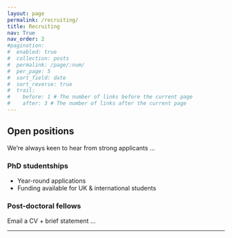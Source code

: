 ```yaml
---
layout: page
permalink: /recruiting/
title: Recruiting
nav: True
nav_order: 2
#pagination:
#  enabled: true
#  collection: posts
#  permalink: /page/:num/
#  per_page: 5
#  sort_field: date
#  sort_reverse: true
#  trail:
#    before: 1 # The number of links before the current page
#    after: 3 # The number of links after the current page
---
```



## Open positions
We’re always keen to hear from strong applicants ...

### PhD studentships
* Year-round applications  
* Funding available for UK & international students  

### Post-doctoral fellows
Email a CV + brief statement ...

---



